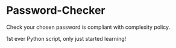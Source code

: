 # Password-Checker
Check your chosen password is compliant with complexity policy.

1st ever Python script, only just started learning!
